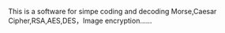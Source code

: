 This is a software for simpe coding and decoding
Morse,Caesar Cipher,RSA,AES,DES，Image encryption......
